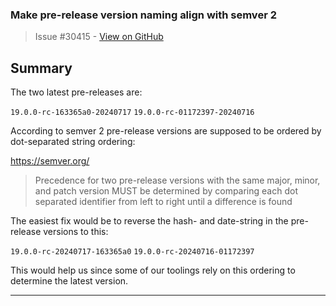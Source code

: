 ### Make pre-release version naming align with semver 2

> Issue #30415 - [View on GitHub](https://github.com/facebook/react/issues/30415)

## Summary

The two latest pre-releases are:

`19.0.0-rc-163365a0-20240717`
`19.0.0-rc-01172397-20240716`

According to semver 2 pre-release versions are supposed to be ordered by dot-separated string ordering:

https://semver.org/
> Precedence for two pre-release versions with the same major, minor, and patch version MUST be determined by comparing each dot separated identifier from left to right until a difference is found


The easiest fix would be to reverse the hash- and date-string in the pre-release versions to this:

`19.0.0-rc-20240717-163365a0`
`19.0.0-rc-20240716-01172397`

This would help us since some of our toolings rely on this ordering to determine the latest version.

---

